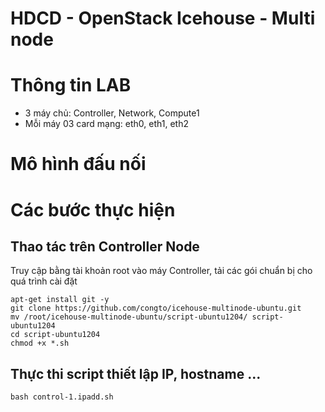 # HDCD - OpenStack Icehouse - Multi node

# Thông tin LAB

- 3 máy chủ: Controller, Network, Compute1
- Mỗi máy 03 card mạng: eth0, eth1, eth2

# Mô hình đấu nối

# Các bước thực hiện

## Thao tác trên Controller Node
Truy cập bằng tài khoản root vào máy Controller, tải các gói chuẩn bị cho quá trình cài đặt

	apt-get install git -y
	git clone https://github.com/congto/icehouse-multinode-ubuntu.git
	mv /root/icehouse-multinode-ubuntu/script-ubuntu1204/ script-ubuntu1204
	cd script-ubuntu1204
	chmod +x *.sh
	
## Thực thi script thiết lập IP, hostname ...

	bash control-1.ipadd.sh
